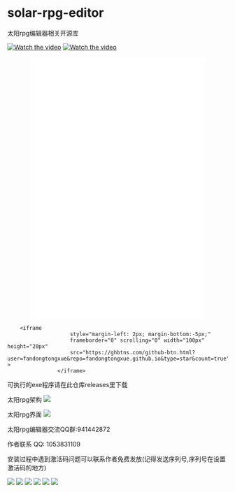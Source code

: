 # solar-rpg-editor
太阳rpg编辑器相关开源库

[![Watch the video](https://raw.github.com/GabLeRoux/WebMole/master/ressources/WebMole_Youtube_Video.png)](http://youtu.be/vt5fpE0bzSY)
[![Watch the video](https://gitee.com/sgdb/sp/raw/master/pngs/%E5%90%88%E5%AF%B9%E9%9D%A2%E7%A7%91%E6%8A%80%E5%B0%81%E9%9D%A2.png)](https://www.bilibili.com/video/BV1BV411H7Rw)

<iframe width="80%" height="600px" style="margin-left: 10%"
        src="//player.bilibili.com/player.html?aid=419174027&bvid=BV1BV411H7Rw&cid=368740390&page=1&high_quality=1"
        scrolling="no" border="0" frameborder="no" framespacing="0" allowfullscreen="true"></iframe>
        
        
        <iframe
                        style="margin-left: 2px; margin-bottom:-5px;"
                        frameborder="0" scrolling="0" width="100px" height="20px"
                        src="https://ghbtns.com/github-btn.html?user=fandongtongxue&repo=fandongtongxue.github.io&type=star&count=true" >
                    </iframe>


可执行的exe程序请在此仓库releases里下载


太阳rpg架构
<img src="https://raw.githubusercontent.com/heduim-solar/solar-rpg-editor/main/%E5%A4%AA%E9%98%B3rpg%E6%9E%B6%E6%9E%84.jpg"/>

太阳rpg界面
<img src="https://raw.githubusercontent.com/heduim-solar/solar-rpg-editor/main/%E5%A4%AA%E9%98%B3rpg%E7%95%8C%E9%9D%A2.png"/>





太阳rpg编辑器交流QQ群:941442872

作者联系 QQ: 1053831109

安装过程中遇到激活码问题可以联系作者免费发放(记得发送序列号,序列号在设置激活码的地方)

<img src="https://github.com/heduim-solar/solar-rpg-editor/blob/main/%E9%A6%96%E9%A1%B5.png"/>

<img src="https://github.com/heduim-solar/solar-rpg-editor/raw/main/%E6%8F%92%E4%BB%B6%E7%AE%A1%E7%90%86.png"/>

<img src="https://github.com/heduim-solar/solar-rpg-editor/blob/main/%E6%A8%A1%E5%9E%8B%E6%89%B9%E9%87%8F%E9%A2%84%E8%A7%88.png"/>

<img src="https://github.com/heduim-solar/solar-rpg-editor/blob/main/%E6%A8%A1%E5%9E%8B%E7%BC%96%E8%BE%91.png"/>

<img src="https://github.com/heduim-solar/solar-rpg-editor/blob/main/%E6%A8%A1%E5%9E%8B%E9%A2%84%E8%A7%88.png"/>

<img src="https://github.com/heduim-solar/solar-rpg-editor/blob/main/%E5%9B%BE%E7%89%87%E6%89%B9%E9%87%8F%E9%A2%84%E8%A7%88.png"/>


